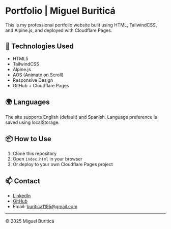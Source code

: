 # Portfolio | Miguel Buriticá

This is my professional portfolio website built using HTML, TailwindCSS, and Alpine.js, and deployed with Cloudflare Pages.

## 🚀 Technologies Used

- HTML5
- TailwindCSS
- Alpine.js
- AOS (Animate on Scroll)
- Responsive Design
- GitHub + Cloudflare Pages

## 🌍 Languages

The site supports English (default) and Spanish. Language preference is saved using localStorage.

## 📦 How to Use

1. Clone this repository
2. Open `index.html` in your browser
3. Or deploy to your own Cloudflare Pages project

## 📫 Contact

- [LinkedIn](https://www.linkedin.com/in/miguel-a-buritica-osorno/)
- [GitHub](https://github.com/mburitica95)
- Email: buritica1195@gmail.com

---

© 2025 Miguel Buriticá
